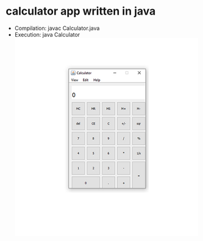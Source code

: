 # calculator app written in java<br>
* Compilation: javac Calculator.java
* Execution: java Calculator<br>
![](calculator.jpg)<br>
